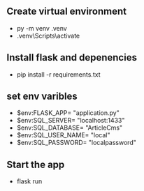 ## Create virtual environment
* py -m venv .venv
* .venv\Scripts\activate

## Install flask and depenencies
* pip install -r requirements.txt

## set env varibles
* $env:FLASK_APP= "application.py"
* $env:SQL_SERVER= "localhost:1433"
* $env:SQL_DATABASE= "ArticleCms"
* $env:SQL_USER_NAME= "local"
* $env:SQL_PASSWORD= "localpassword"

## Start the app
* flask run